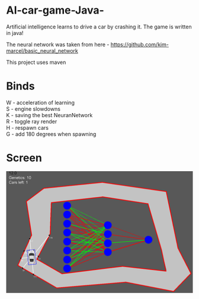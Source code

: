 # AI-car-game-Java-
Artificial intelligence learns to drive a car by crashing it. The game is written in java!

The neural network was taken from here - https://github.com/kim-marcel/basic_neural_network

This project uses maven

# Binds

W - acceleration of learning <br />
S - engine slowdowns <br />
K - saving the best NeuranNetwork <br />
R - toggle ray render <br />
H - respawn cars <br />
G - add 180 degrees when spawning <br />


# Screen

![alt text](https://github.com/UmaltIbragimov/AI-car-game-Java-/blob/main/Screen_1.png?raw=true)
